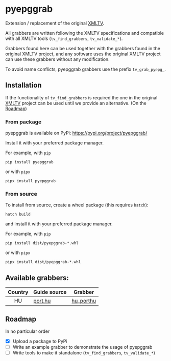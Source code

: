 # pyepggrab

Extension / replacement of the original [XMLTV][xmltv].

All grabbers are written following the XMLTV specifications and compatible 
with all XMLTV tools (`tv_find_grabbers`, `tv_validate_*`).

Grabbers found here can be used together with the grabbers found in the
original XMLTV project, and any software uses the original XMLTV project
can use these grabbers without any modification.

To avoid name conflicts, pyepggrab grabbers use the prefix `tv_grab_pyepg_`.

## Installation

If the functionality of `tv_find_grabbers` is required the one in the
original [XMLTV][xmltv] project can be used until we provide an alternative.
(On the [Roadmap](#roadmap))

### From package

pyepggrab is available on PyPi: https://pypi.org/project/pyepggrab/

Install it with your preferred package manager.

For example, with `pip`
```
pip install pyepggrab
```

or with `pipx`
```
pipx install pyepggrab
```

### From source

To install from source, create a wheel package (this requires `hatch`):

```
hatch build
```

and install it with your preferred package manager.

For example, with `pip`
```
pip install dist/pyepggrab-*.whl
```

or with `pipx`
```
pipx install dist/pyepggrab-*.whl
```

## Available grabbers:

| Country | Guide source      | Grabber                |
|:-------:|-------------------|------------------------|
| HU      | [port.hu][porthu] | [hu_porthu][hu_porthu] |

[porthu]: https://port.hu
[hu_porthu]: pyepggrab/grabbers/hu_porthu

## Roadmap

In no particular order

- [x] Upload a package to PyPi
- [ ] Write an example grabber to demonstrate the usage of pyepggrab
- [ ] Write tools to make it standalone (`tv_find_grabbers`, `tv_validate_*`)

[xmltv]: https://github.com/XMLTV/xmltv